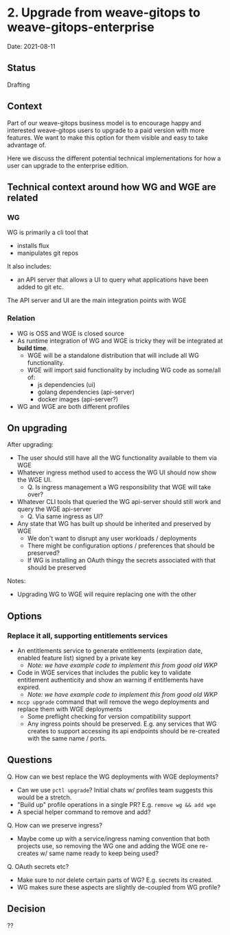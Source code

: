 # 2. Upgrade from weave-gitops to weave-gitops-enterprise

Date: 2021-08-11

## Status

Drafting

## Context

Part of our weave-gitops business model is to encourage happy and interested weave-gitops users to upgrade to a paid version with more features. We want to make this option for them visible and easy to take advantage of.

Here we discuss the different potential technical implementations for how a user can upgrade to the enterprise edition.

## Technical context around how WG and WGE are related

### WG

WG is primarily a cli tool that

- installs flux
- manipulates git repos

It also includes:

- an API server that allows a UI to query what applications have been added to git etc.

The API server and UI are the main integration points with WGE

### Relation

- WG is OSS and WGE is closed source
- As runtime integration of WG and WGE is tricky they will be integrated at **build time**.
  - WGE will be a standalone distribution that will include all WG functionality.
  - WGE will import said functionality by including WG code as some/all of:
    - js dependencies (ui)
    - golang dependencies (api-server)
    - docker images (api-server?)
- WG and WGE are both different profiles

## On upgrading

After upgrading:

- The user should still have all the WG functionality available to them via WGE
- Whatever ingress method used to access the WG UI should now show the WGE UI.
  - Q. Is ingress management a WG responsibility that WGE will take over?
- Whatever CLI tools that queried the WG api-server should still work and query the WGE api-server
  - Q. Via same ingress as UI?
- Any state that WG has built up should be inherited and preserved by WGE
  - We don't want to disrupt any user workloads / deployments
  - There might be configuration options / preferences that should be preserved?
  - If WG is installing an OAuth thingy the secrets associated with that should be preserved

Notes:

- Upgrading WG to WGE will require replacing one with the other

## Options

### Replace it all, supporting entitlements services

- An entitlements service to generate entitlements (expiration date, enabled feature list) signed by a private key
  - _Note: we have example code to implement this from good old WKP_
- Code in WGE services that includes the public key to validate entitlement authenticity and show an warning if entitlements have expired.
  - _Note: we have example code to implement this from good old WKP_
- `mccp upgrade` command that will remove the wego deployments and replace them with WGE deployments
  - Some preflight checking for version compatibility support
  - Any ingress points should be preserved. E.g. any services that WG creates to support accessing its api endpoints should be re-created with the same name / ports.

## Questions

Q. How can we best replace the WG deployments with WGE deployments?

- Can we use `pctl upgrade`? Initial chats w/ profiles team suggests this would be a stretch.
- "Build up" profile operations in a single PR? E.g. `remove wg && add wge`
- A special helper command to remove and add?

Q. How can we preserve ingress?

- Maybe come up with a service/ingress naming convention that both projects use, so removing the WG one and adding the WGE one re-creates w/ same name ready to keep being used?

Q. OAuth secrets etc?

- Make sure to _not_ delete certain parts of WG? E.g. secrets its created.
- WG makes sure these aspects are slightly de-coupled from WG profile?

## Decision

??
